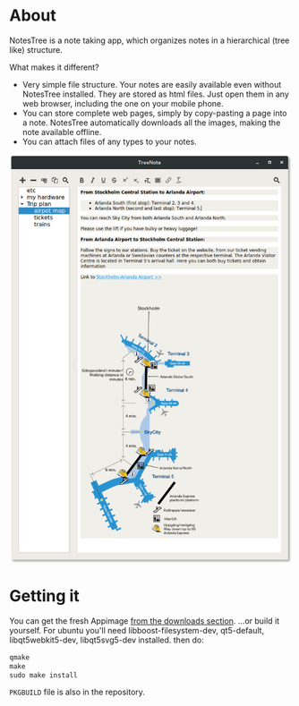 # About

NotesTree is a note taking app, which organizes notes in a hierarchical (tree like) structure.

What makes it different?

* Very simple file structure. Your notes are easily available even without NotesTree installed. They are stored as html files. Just open them in any web browser, including the one on your mobile phone.
* You can store complete web pages, simply by copy-pasting a page into a note. NotesTree automatically downloads all the images, making the note available offline.
* You can attach files of any types to your notes.

![screenshot](screenshot.png) 

# Getting it
You can get the fresh Appimage [from the downloads section](https://bitbucket.org/baltic/notestree/downloads/Notes_Tree-x86_64.AppImage).
...or build it yourself. For ubuntu you'll need libboost-filesystem-dev, qt5-default, libqt5webkit5-dev, libqt5svg5-dev installed.
then do:
```
qmake
make
sudo make install
```
`PKGBUILD` file is also in the repository.
